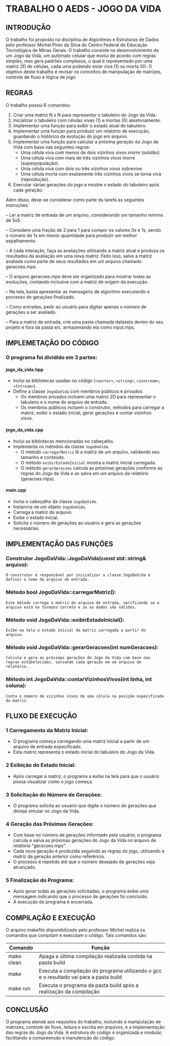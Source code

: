 # TRABALHO 0 AEDS - JOGO DA VIDA

## INTRODUÇÃO

O trabalho foi proposto na disciplina de Algoritmos e Estruturas de Dados pelo professor Michel Pires da Silva do Centro Federal de Educação Tecnológica de Minas Gerais.
O trabalho consiste no desenvolvimento de um Jogo da Vida, um autômato celular que evolui de acordo com regras simples, mas gera padrões complexos, o qual é representado por uma matriz 2D de células, cada uma
podendo estar viva (1) ou morta (0). O objetivo deste trabalho é revisar os conceitos de manipulação de matrizes, controle
de fluxo e lógica de jogo.

## REGRAS

O trabalho possui 6 comandos:

1. Criar uma matriz N x N para representar o tabuleiro do Jogo da Vida.
2. Inicializar o tabuleiro com células vivas (1) e mortas (0) aleatoriamente.
3. Implementar uma função para exibir o estado atual do tabuleiro.
4. Implementar uma função para produzir um relatório de execução, guardando o
histórico da evolução do jogo em arquivo.
5. Implementar uma função para calcular a próxima geração do Jogo da Vida com base
nas seguintes regras:
    - Uma célula viva com menos de dois vizinhos vivos morre (solidão).
    - Uma célula viva com mais de três vizinhos vivos morre (superpopulação).
    - Uma célula viva com dois ou três vizinhos vivos sobrevive.
    - Uma célula morta com exatamente três vizinhos vivos se torna viva (reprodução).
6. Executar várias gerações do jogo e mostre o estado do tabuleiro após cada geração.
   


Além disso, deve-se considerar como parte da tarefa as seguintes instruções: 

– Ler a matriz de entrada de um arquivo, considerando um tamanho mínimo de
5x5.

– Considere uma fração de 2 para 1 para compor os valores 0s e 1s, sendo o
número de 1s em menor quantidade para produzir um melhor espalhamento.

– A cada interação, faça as avaliações utilizando a matriz atual e produza os
resultados da avaliação em uma nova matriz. Feito isso, salve a matriz avaliada
como parte de seus resultados em um arquivo chamado geracoes.mps.

– O arquivo geracoes.mps deve ser organizado para mostrar todas as evoluções,
contando inclusive com a matriz de origem da execução.

– Na tela, basta apresentar as mensagens de algoritmo executando e processo
de gerações finalizado.

– Como entradas, pedir ao usuário para digitar apenas o número de gerações a
ser avaliado.

– Para a matriz de entrada, crie uma pasta chamada datasets dentro do seu projeto
e fora da pasta src, armazenando ela como input.mps.

## IMPLEMETAÇÃO DO CÓDIGO

### O programa foi dividido em 3 partes:

#### jogo_da_vida.hpp

- Inclui as bibliotecas usadas no código (`<vector>`, `<string>`, `<iostream>`, `<fstream>`).
- Define a classe `JogoDaVida` com membros públicos e privados.
   - Os membros privados incluem uma matriz 2D para representar o tabuleiro e o nome do arquivo de entrada.
   - Os membros públicos incluem o construtor, métodos para carregar a matriz, exibir o estado inicial, gerar gerações e contar vizinhos vivos.

#### jogo_da_vida.cpp

- Inclui as bibliotecas mencionadas no cabeçalho.
- Implementa os métodos da classe `JogoDaVida`.
   - O método `carregarMatriz` lê a matriz de um arquivo, validando seu tamanho e conteúdo.
   - O método `exibirEstadoInicial` mostra a matriz inicial carregada.
   - O método `gerarGeracoes` calcula as próximas gerações conforme as regras do Jogo da Vida e as salva em um arquivo de relatório (geracoes.mps).
 
#### main.cpp

   - Inclui o cabeçalho da classe `JogoDaVida`.
   - Instancia-se um objeto `JogoDaVida`.
   - Carrega a matriz do arquivo.
   - Exibe o estado inicial.
   - Solicita o número de gerações ao usuário e gera as gerações necessárias.

## IMPLEMENTAÇÃO DAS FUNÇÕES 

### Construtor JogoDaVida::JogoDaVida(const std::string& arquivo):
    O construtor é responsável por inicializar a classe JogoDaVida e definir o nome do arquivo de entrada.
    
### Método bool JogoDaVida::carregarMatriz():
    Este método carrega a matriz do arquivo de entrada, verificando se o arquivo está no formato correto e se os dados são válidos.
    
### Método void JogoDaVida::exibirEstadoInicial():
    Exibe na tela o estado inicial da matriz carregada a partir do arquivo.
    
### Método void JogoDaVida::gerarGeracoes(int numGeracoes):
    Calcula e gera as próximas gerações do Jogo da Vida com base nas regras estabelecidas, salvando cada geração em um arquivo de relatório.
    
### Método int JogoDaVida::contarVizinhosVivos(int linha, int coluna):
    Conta o número de vizinhos vivos de uma célula na posição especificada da matriz.
    
## FLUXO DE EXECUÇÃO 

### 1 Carregamento da Matriz Inicial:

  - O programa começa carregando uma matriz inicial a partir de um arquivo de entrada especificado.
  - Esta matriz representa o estado inicial do tabuleiro do Jogo da Vida.
   
### 2 Exibição do Estado Inicial:

  - Após carregar a matriz, o programa a exibe na tela para que o usuário possa visualizar como o jogo começa.

### 3 Solicitação do Número de Gerações:

  - O programa solicita ao usuário que digite o número de gerações que deseja simular no Jogo da Vida.

### 4 Geração das Próximas Gerações:

  - Com base no número de gerações informado pelo usuário, o programa calcula e salva as próximas gerações do Jogo da Vida no arquivo de relatório "geracoes.mps".
  - Cada nova geração é produzida seguindo as regras do jogo, utilizando a matriz da geração anterior como referência.
  - O processo é repetido até que o número desejado de gerações seja alcançado.
  
### 5 Finalização do Programa:

  - Após gerar todas as gerações solicitadas, o programa exibe uma mensagem indicando que o processo de gerações foi concluído.
  - A execução do programa é encerrada.

## COMPILAÇÃO E EXECUÇÃO  

O arquivo makefile disponibilizado pelo professor Michel realiza os comandos que compilam e executam o código. Tais comandos são:
  
|Comando 	    |Função                                                                                  |
|---------------|----------------------------------------------------------------------------------------|
|make clean     |Apaga a última compilação realizada contida na pasta build                              |
|make 	        |Executa a compilação do programa utilizando o gcc e o resultado vai para a pasta build |
|make run 	    |Executa o programa da pasta build após a realização da compilação      

## CONCLUSÃO

  O programa atende aos requisitos do trabalho, incluindo a manipulação de matrizes, controle de fluxo, leitura e escrita em arquivos, e a implementação das regras do Jogo da Vida. A estrutura do código é organizada e modular, facilitando a compreensão e manutenção do código.
